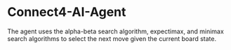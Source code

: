 # Connect4-AI-Agent

The agent uses the alpha-beta search algorithm, expectimax, and minimax search algorithms to select the
next move given the current board state.
